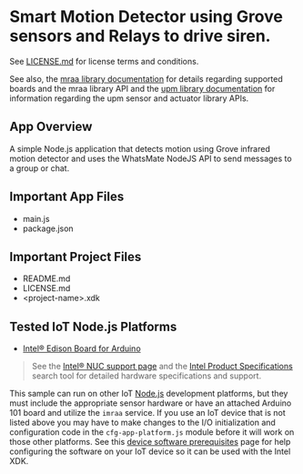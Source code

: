 Smart Motion Detector using Grove sensors and Relays to drive siren.
==============================================

See [LICENSE.md](LICENSE.md) for license terms and conditions.

See also, the
[mraa library documentation](https://iotdk.intel.com/docs/master/mraa/index.html)
for details regarding supported boards and the mraa library API and the
[upm library documentation](https://iotdk.intel.com/docs/master/upm/) for
information regarding the upm sensor and actuator library APIs.

App Overview
------------

A simple Node.js application that detects motion using Grove infrared motion detector and uses the WhatsMate NodeJS API to send messages to a group or chat.

Important App Files
-------------------

* main.js
* package.json

Important Project Files
-----------------------

* README.md
* LICENSE.md
* \<project-name\>.xdk

Tested IoT Node.js Platforms
----------------------------

* [Intel® Edison Board for Arduino](http://intel.com/edison)

> See the [Intel® NUC support page](http://www.intel.com/nucsupport)
> and the [Intel Product Specifications](http://ark.intel.com/) search tool
> for detailed hardware specifications and support.

This sample can run on other IoT [Node.js](http://nodejs.org) development
platforms, but they must include the appropriate sensor hardware or have an
attached Arduino 101 board and utilize the `imraa` service. If you use an IoT
device that is not listed above you may have to make changes to the I/O
initialization and configuration code in the `cfg-app-platform.js` module
before it will work on those other platforms. See this
[device software prerequisites][1] page for help configuring the software on
your IoT device so it can be used with the Intel XDK.

[1]: https://software.intel.com/en-us/xdk/docs/target-device-software-prereqs
